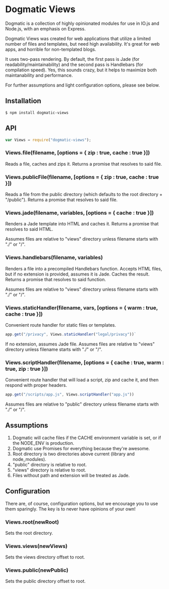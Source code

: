 # Dogmatic Views

Dogmatic is a collection of highly opinionated modules for use in IO.js and Node.js, with an emphasis on Express.

Dogmatic Views was created for web applications that utilize a limited number of files and templates, but need high availability. It's great for web apps, and horrible for non-templated blogs.

It uses two-pass rendering. By default, the first pass is Jade (for readability/maintainability) and the second pass is Handlebars (for compilation speed). Yes, this sounds crazy, but it helps to maximize both maintanability and performance.

For further assumptions and light configuration options, please see below.




## Installation

```base
$ npm install dogmatic-views
```


## API

```js
var Views = require("dogmatic-views");
```


### Views.file(filename, [options = { zip : true, cache : true }])

Reads a file, caches and zips it. Returns a promise that resolves to said file.


### Views.publicFile(filename, [options = { zip : true, cache : true }])

Reads a file from the public directory (which defaults to the root directory + "/public"). Returns a promise that resolves to said file.


### Views.jade(filename, variables, [options = { cache : true }])

Renders a Jade template into HTML and caches it. Returns a promise that resolves to said HTML.

Assumes files are relative to "views" directory unless filename starts with "./" or "/".


### Views.handlebars(filename, variables)

Renders a file into a precompiled Handlebars function. Accepts HTML files, but if no extension is provided, assumes it is Jade. Caches the result. Returns a promise that resolves to said function.

Assumes files are relative to "views" directory unless filename starts with "./" or "/".


### Views.staticHandler(filename, vars, [options = { warm : true, cache : true }])

Convenient route handler for static files or templates.

```js
app.get("/privacy", Views.staticHandler("legal/privacy"))`
```

If no extension, assumes Jade file. Assumes files are relative to "views" directory unless filename starts with "./" or "/".


### Views.scriptHandler(filename, [options = { cache : true, warm : true, zip : true }])

Convenient route handler that will load a script, zip and cache it, and then respond with proper headers.

```js
app.get("/scripts/app.js", Views.scriptHandler("app.js"))
```

Assumes files are relative to "public" directory unless filename starts with "./" or "/".


## Assumptions

1. Dogmatic will cache files if the CACHE environment variable is set, or if the NODE_ENV is production.
2. Dogmatic use Promises for everything because they're awesome.
3. Root directory is two directories above current (library and node_modules).
4. "public" directory is relative to root.
5. "views" directory is relative to root.
6. Files without path and extension will be treated as Jade.


## Configuration

There are, of course, configuration options, but we encourage you to use them sparingly. The key is to never have opinions of your own!


### Views.root(newRoot)

Sets the root directory.


### Views.views(newViews)

Sets the views directory offset to root.


### Views.public(newPublic)

Sets the public directory offset to root.

